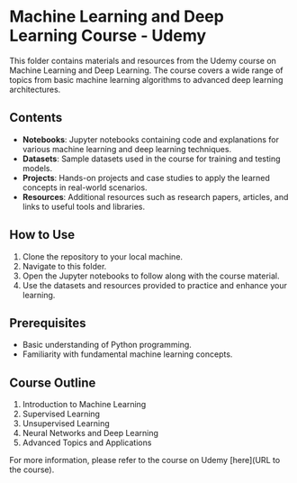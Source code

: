 # Machine Learning and Deep Learning Course - Udemy

This folder contains materials and resources from the Udemy course on Machine Learning and Deep Learning. The course covers a wide range of topics from basic machine learning algorithms to advanced deep learning architectures.

## Contents

- **Notebooks**: Jupyter notebooks containing code and explanations for various machine learning and deep learning techniques.
- **Datasets**: Sample datasets used in the course for training and testing models.
- **Projects**: Hands-on projects and case studies to apply the learned concepts in real-world scenarios.
- **Resources**: Additional resources such as research papers, articles, and links to useful tools and libraries.

## How to Use

1. Clone the repository to your local machine.
2. Navigate to this folder.
3. Open the Jupyter notebooks to follow along with the course material.
4. Use the datasets and resources provided to practice and enhance your learning.

## Prerequisites

- Basic understanding of Python programming.
- Familiarity with fundamental machine learning concepts.

## Course Outline

1. Introduction to Machine Learning
2. Supervised Learning
3. Unsupervised Learning
4. Neural Networks and Deep Learning
5. Advanced Topics and Applications

For more information, please refer to the course on Udemy [here](URL to the course).
